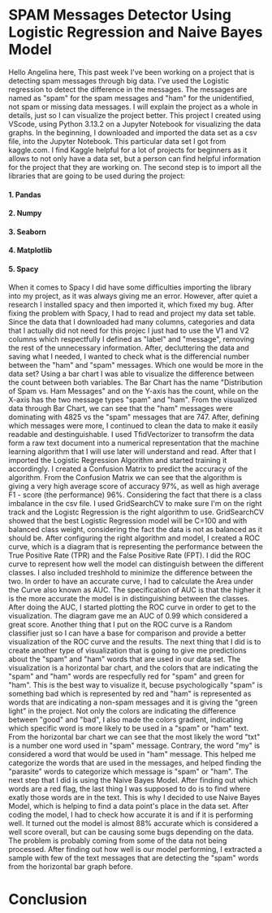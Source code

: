 # SPAM Messages Detector Using Logistic Regression and Naive Bayes Model
Hello Angelina here,
This past week I've been working on a project that is detecting spam messages through big data. I've used the Logistic regression to detect the difference in the messages. The messages are named as "spam" for the spam messages and "ham" for the unidentified, not spam or missing data messages. 
I will explain the project as a whole in details, just so I can visualize the project better. 
This project I created using VScode, using Python 3.13.2 on a Jupyter Notebook for visualizing the data graphs. 
In the beginning, I downloaded and imported the data set as a csv file, into the Jupyter Notebook. 
This particular data set I got from kaggle.com. I find Kaggle helpful for a lot of projects for beginners as it allows to not only have a data set, but a person can find helpful information for the project that they are working on. 
The second step is to import all the libraries that are going to be used during the project: 
#### 1. Pandas
#### 2. Numpy 
#### 3. Seaborn
#### 4. Matplotlib
#### 5. Spacy
When it comes to Spacy I did have some difficulties importing the library into my project, as it was always giving me an error. However, after quiet a research I installed spacy and then imported it, which fixed my bug. 
After fixing the problem with Spacy, I had to read and project my data set table. 
Since the data that I downloaded had many columns, categories and data that I actually did not need for this projec I just had to use the V1 and V2 columns which respectfully I defined as "label" and "message", removing the rest of the unnecessary information. 
After, decluttering the data and saving what I needed, I wanted to check what is the differencial number between the "ham" and "spam" messages. Which one would be more in the data set? 
Using a bar chart I was able to visualize the difference between the count between both variables. The Bar Chart has the name "Distribution of Spam vs. Ham Messages" and on the Y-axis has the count, while on the X-axis has the two message types "spam" and "ham". 
From the visualized data through Bar Chart, we can see that the "ham" messages were dominating with 4825 vs the "spam" messages that are 747. 
After, defining which messages were more, I continued to clean the data to make it easily readable and destinguishable. 
I used TfidVectorizer to transofrm the data form a raw text document into a numerical representation that the machine learning algorithm that I will use later will understand and read. 
After that I imported the Logistic Regression Algorithm and started training it accordingly. 
I created a Confusion Matrix to predict the accuracy of the algorithm. 
From the Confusion Matrix we can see that the algorithm is giving a very high average score of accuracy 97%, as well as high average F1 - score (the performance) 96%. Considering the fact that there is a class imbalance in the csv file. 
I used GridSearchCV to make sure I'm on the right track and the Logistc Regression is the right algorithm to use. GridSearchCV showed that the best Logistic Regression model will be C=100 and with balanced class weight, considering the fact the data is not as balanced as it should be. 
After configuring the right algorithm and model, I created a ROC curve, which is a diagram that is representing the performance between the True Positive Rate (TPR) and the False Positive Rate (FPT). 
I did the ROC curve to represent how well the model can distinguish between the different classes. I also included treshhold to minimize the difference between the two. 
In order to have an accurate curve, I had to calculate the Area under the Curve also known as AUC. The specification of AUC is that the higher it is the more accurate the model is in distinguishing between the classes. After doing the AUC, I started plotting the ROC curve in order to get to the visualization. The diagram gave me an AUC of 0.99 which considered a great score. 
Another thing that I put on the ROC curve is a Random classifier just so I can have a base for comparison and provide a better visualization of the ROC curve and the results. 
The next thing that I did is to create another type of visualization that is going to give me predictions about the "spam" and "ham" words that are used in our data set. 
The visualization is a horizontal bar chart, and the colors that are indicating the "spam" and "ham" words are respecfully red for "spam" and green for "ham". This is the best way to visualize it, becuse psychologically "spam" is something bad which is represented by red and "ham" is represented as words that are indicating a non-spam messages and it is giving the "green light" in the project. 
Not only the colors are indicating the difference between "good" and "bad", I also made the colors gradient, indicating which specific word is more likely to be used in a "spam" or "ham" text. 
From the horizontal bar chart we can see that the most likely the word "txt" is a number one word used in "spam" message. Contrary, the word "my" is considered a word that would be used in "ham" message. 
This helped me categorize the words that are used in the messages, and helped finding the "parasite" words to categorize which message is "spam" or "ham". 
The next step that I did is using the Naive Bayes Model. 
After finding out which words are a red flag, the last thing I was supposed to do is to find where exatly those words are in the text. This is why I decided to use Naive Bayes Model, which is helping to find a data point's place in the data set. 
After coding the model, I had to check how accurate it is and if it is performing well. It turned out the model is almost 88% accurate which is considered a well score overall, but can be causing some bugs depending on the data. The problem is probably coming from some of the data not being processed.
After finding out how well is our model performing, I extracted a sample with few of the text messages that are detecting the "spam" words from the horizontal bar graph before.

# Conclusion 
